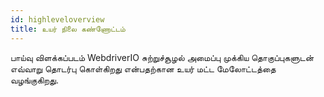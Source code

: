 ```yaml
---
id: highleveloverview
title: உயர் நிலை கண்ணோட்டம்
---
```


பாய்வு விளக்கப்படம் WebdriverIO சுற்றுச்சூழல் அமைப்பு முக்கிய தொகுப்புகளுடன் எவ்வாறு தொடர்பு கொள்கிறது என்பதற்கான உயர் மட்ட மேலோட்டத்தை வழங்குகிறது.
